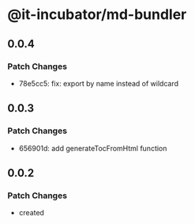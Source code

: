 # @it-incubator/md-bundler

## 0.0.4
### Patch Changes

- 78e5cc5: fix: export by name instead of wildcard

## 0.0.3
### Patch Changes

- 656901d: add generateTocFromHtml function

## 0.0.2
### Patch Changes

- created
